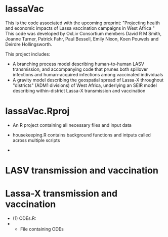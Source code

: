 # lassaVac
This is the code associated with the upcoming preprint:
"Projecting health and economic impacts of Lassa vaccination campaigns in West Africa "
This code was developed by OxLiv Consortium members David R M Smith, Joanne Turner, Patrick Fahr, Paul Bessell, Emily Nixon, Koen Pouwels and Deirdre Hollingsworth.

This project includes:
* A branching process model describing human-to-human LASV transmission, and accompanying code that prunes both spillover infections and human-acquired infections among vaccinated individuals
* A gravity model describing the geospatial spread of Lassa-X throughout "districts" (ADM1 divisions) of West Africa, underlying an SEIR model describing within-district Lassa-X transmission and vaccination

# lassaVac.Rproj
*  An R project containing all necessary files and input data
*  housekeeping.R contains background functions and intputs called across multiple scripts

*  
# LASV transmission and vaccination

# Lassa-X transmission and vaccination
* (1) ODEs.R:
* 
  *  File containing ODEs
